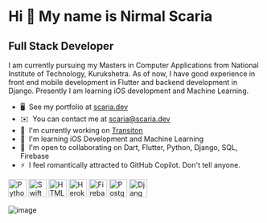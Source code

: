 Hi 👋 My name is Nirmal Scaria
==============================

Full Stack Developer
--------------------

I am currently pursuing my Masters in Computer Applications from National Institute of Technology, Kurukshetra. As of now, I have good experience in front end mobile development in Flutter and backend development in Django. Presently I am learning iOS development and Machine Learning.

*   🖥️  See my portfolio at [scaria.dev](http://scaria.dev)
*   ✉️  You can contact me at [scaria@scaria.dev](mailto:scaria@scaria.dev)
*   🚀  I'm currently working on [Transiton](http://transiton.herokuapp.com)
*   🧠  I'm learning iOS Development and Machine Learning
*   🤝  I'm open to collaborating on Dart, Flutter, Python, Django, SQL, Firebase
*   ⚡  I feel romantically attracted to GitHub Copilot. Don't tell anyone.

<a href="https://www.github.com/NirmalScaria" target="_blank" rel="noreferrer"></a>
                                <a href="https://www.python.org/" target="_blank" rel="noreferrer"><img src="https://raw.githubusercontent.com/danielcranney/readme-generator/main/public/icons/skills/python-colored.svg" width="36" height="36" alt="Python" /></a>
                                <a href="https://developer.apple.com/swift/" target="_blank" rel="noreferrer"><img src="https://raw.githubusercontent.com/danielcranney/readme-generator/main/public/icons/skills/swift-colored.svg" width="36" height="36" alt="Swift" /></a>
                                <a href="https://developer.mozilla.org/en-US/docs/Glossary/HTML5" target="_blank" rel="noreferrer"><img src="https://raw.githubusercontent.com/danielcranney/readme-generator/main/public/icons/skills/html5-colored.svg" width="36" height="36" alt="HTML5" /></a>
                                <a href="https://www.heroku.com/" target="_blank" rel="noreferrer"><img src="https://raw.githubusercontent.com/danielcranney/readme-generator/main/public/icons/skills/heroku-colored.svg" width="36" height="36" alt="Heroku" /></a>
                                <a href="https://firebase.google.com/" target="_blank" rel="noreferrer"><img src="https://raw.githubusercontent.com/danielcranney/readme-generator/main/public/icons/skills/firebase-colored.svg" width="36" height="36" alt="Firebase" /></a>
                                <a href="https://www.postgresql.org/" target="_blank" rel="noreferrer"><img src="https://raw.githubusercontent.com/danielcranney/readme-generator/main/public/icons/skills/postgresql-colored.svg" width="36" height="36" alt="PostgreSQL" /></a>
                                <a href="https://www.djangoproject.com/" target="_blank" rel="noreferrer"><img src="https://raw.githubusercontent.com/danielcranney/readme-generator/main/public/icons/skills/django-colored.svg" width="36" height="36" alt="Django" /></a>
                    </p>

![image](https://profile-counter.glitch.me/NirmalScaria/count.svg)
